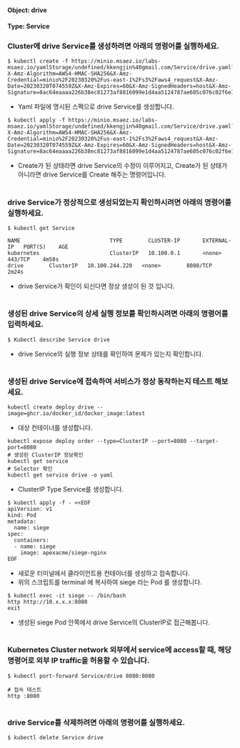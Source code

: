 
#### Object: drive
#### Type: Service

### Cluster에 drive Service를 생성하려면 아래의 명령어를 실행하세요.

```
$ kubectl create -f https://minio.msaez.io/labs-msaez.io/yamlStorage/undefined/kkengjin%40gmail.com/Service/drive.yaml?X-Amz-Algorithm=AWS4-HMAC-SHA256&X-Amz-Credential=minio%2F20230320%2Fus-east-1%2Fs3%2Faws4_request&X-Amz-Date=20230320T074559Z&X-Amz-Expires=60&X-Amz-SignedHeaders=host&X-Amz-Signature=8ac64eaaaa226b38ec81273af8816099e1d4aa5124787ae605c076c02f6e1d1c
```
- Yaml 파일에 명시된 스펙으로 drive Service를 생성합니다.  

```
$ kubectl apply -f https://minio.msaez.io/labs-msaez.io/yamlStorage/undefined/kkengjin%40gmail.com/Service/drive.yaml?X-Amz-Algorithm=AWS4-HMAC-SHA256&X-Amz-Credential=minio%2F20230320%2Fus-east-1%2Fs3%2Faws4_request&X-Amz-Date=20230320T074559Z&X-Amz-Expires=60&X-Amz-SignedHeaders=host&X-Amz-Signature=8ac64eaaaa226b38ec81273af8816099e1d4aa5124787ae605c076c02f6e1d1c
```
- Create가 된 상태라면 drive Service의 수정이 이루어지고, Create가 된 상태가 아니라면 drive Service를 Create 해주는 명령어입니다.
#

### drive Service가 정상적으로 생성되었는지 확인하시려면 아래의 명령어를 실행하세요.

```
$ kubectl get Service

NAME                            TYPE        CLUSTER-IP       EXTERNAL-IP   PORT(S)    AGE
kubernetes                      ClusterIP   10.100.0.1       <none>        443/TCP    4m58s
drive        ClusterIP   10.100.244.220   <none>        8080/TCP   2m24s

```
- drive Service가 확인이 되신다면 정상 생성이 된 것 입니다.
#

### 생성된 drive Service의 상세 실행 정보를 확인하시려면 아래의 명령어를 입력하세요.

```
$ Kubectl describe Service drive
```
- drive Service의 실행 정보 상태를 확인하여 문제가 있는지 확인합니다.
#

### 생성된 drive Service에 접속하여 서비스가 정상 동작하는지 테스트 해보세요.

```
kubectl create deploy drive --image=ghcr.io/docker_id/docker_image:latest
```
- 대상 컨테이너를 생성합니다.  

```
kubectl expose deploy order --type=ClusterIP --port=8080 --target-port=8080
# 생성된 ClusterIP 정보확인
kubectl get service 
# Selector 확인
kubectl get service drive -o yaml
```
- ClusterIP Type Service를 생성합니다.

```
$ kubectl apply -f - <<EOF
apiVersion: v1
kind: Pod
metadata:
  name: siege
spec:
  containers:
  - name: siege
    image: apexacme/siege-nginx
EOF
```
- 새로운 터미널에서 클라이언트용 컨테이너를 생성하고 접속합니다.
- 위의 스크립트를 terminal 에 복사하여 siege 라는 Pod 를 생성합니다.  

```
$ kubectl exec -it siege -- /bin/bash
http http://10.x.x.x:8080
exit
```
- 생성된 siege Pod 안쪽에서 drive Service의 ClusterIP로 접근해봅니다.
#

### Kubernetes Cluster network 외부에서 service에 access할 때, 해당 명령어로 외부 IP traffic을 허용할 수 있습니다.

```
$ kubectl port-forward Service/drive 8080:8080

# 접속 테스트
http :8080
```
#

### drive Service를 삭제하려면 아래의 명령어를 실행하세요.

```
$ kubectl delete Service drive
```
#

